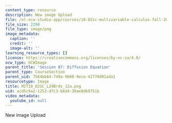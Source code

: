 ```yaml
---
content_type: resource
description: New image Upload
file: /ol-ocw-studio-app/courses/18-02sc-multivariable-calculus-fall-2010/acd5c9a21253d7c3b6d430ae8db9751b_MIT18_02SC_L29Brds_12a.png
file_size: 2290
file_type: image/png
image_metadata:
  caption: ''
  credit: ''
  image-alt: ''
learning_resource_types: []
license: https://creativecommons.org/licenses/by-nc-sa/4.0/
ocw_type: OCWImage
parent_title: 'Session 87: Diffusion Equation'
parent_type: CourseSection
parent_uid: 7564bb64-749a-9b68-9ece-4277dd91ada1
resourcetype: Image
title: MIT18_02SC_L29Brds_12a.png
uid: acd5c9a2-1253-d7c3-b6d4-30ae8db9751b
video_metadata:
  youtube_id: null
---
```

New image Upload
